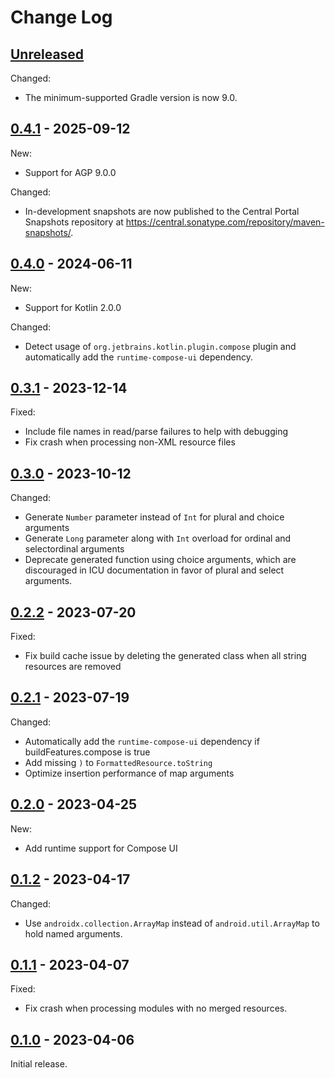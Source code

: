 # Change Log

## [Unreleased]
[Unreleased]: https://github.com/cashapp/paraphrase/compare/0.4.1...HEAD

Changed:

- The minimum-supported Gradle version is now 9.0.


## [0.4.1] - 2025-09-12
[0.4.1]: https://github.com/cashapp/paraphrase/releases/tag/0.4.1

New:

- Support for AGP 9.0.0

Changed:

- In-development snapshots are now published to the Central Portal Snapshots repository at https://central.sonatype.com/repository/maven-snapshots/.


## [0.4.0] - 2024-06-11
[0.4.0]: https://github.com/cashapp/paraphrase/releases/tag/0.4.0

New:

- Support for Kotlin 2.0.0

Changed:

- Detect usage of `org.jetbrains.kotlin.plugin.compose` plugin and automatically add
  the `runtime-compose-ui` dependency.


## [0.3.1] - 2023-12-14
[0.3.1]: https://github.com/cashapp/paraphrase/releases/tag/0.3.1

Fixed:

- Include file names in read/parse failures to help with debugging
- Fix crash when processing non-XML resource files

## [0.3.0] - 2023-10-12
[0.3.0]: https://github.com/cashapp/paraphrase/releases/tag/0.3.0

Changed:

- Generate `Number` parameter instead of `Int` for plural and choice arguments
- Generate `Long` parameter along with `Int` overload for ordinal and selectordinal arguments
- Deprecate generated function using choice arguments, which are discouraged in ICU documentation in
  favor of plural and select arguments.

## [0.2.2] - 2023-07-20
[0.2.2]: https://github.com/cashapp/paraphrase/releases/tag/0.2.2

Fixed:

- Fix build cache issue by deleting the generated class when all string resources are removed

## [0.2.1] - 2023-07-19
[0.2.1]: https://github.com/cashapp/paraphrase/releases/tag/0.2.1

Changed:

- Automatically add the `runtime-compose-ui` dependency if buildFeatures.compose is true
- Add missing `)` to `FormattedResource.toString`
- Optimize insertion performance of map arguments

## [0.2.0] - 2023-04-25
[0.2.0]: https://github.com/cashapp/paraphrase/releases/tag/0.2.0

New:

- Add runtime support for Compose UI

## [0.1.2] - 2023-04-17
[0.1.2]: https://github.com/cashapp/paraphrase/releases/tag/0.1.2

Changed:

- Use `androidx.collection.ArrayMap` instead of `android.util.ArrayMap` to hold named arguments.

## [0.1.1] - 2023-04-07
[0.1.1]: https://github.com/cashapp/paraphrase/releases/tag/0.1.1

Fixed:

- Fix crash when processing modules with no merged resources.

## [0.1.0] - 2023-04-06
[0.1.0]: https://github.com/cashapp/paraphrase/releases/tag/0.1.0

Initial release.
